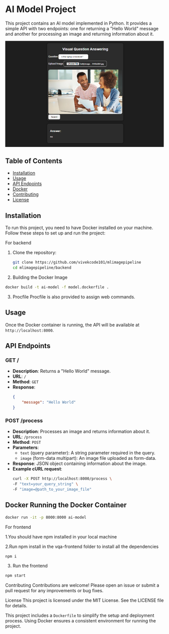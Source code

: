 # AI Model Project

This project contains an AI model implemented in Python. It provides a simple API with two endpoints: one for returning a "Hello World" message and another for processing an image and returning information about it.

![Sample](asset/image.png)



## Table of Contents

- [Installation](#installation)
- [Usage](#usage)
- [API Endpoints](#api-endpoints)
- [Docker](#docker)
- [Contributing](#contributing)
- [License](#license)

## Installation

To run this project, you need to have Docker installed on your machine. Follow these steps to set up and run the project:

For backend

1. Clone the repository:
    ```sh
    git clone https://github.com/vivekcode101/mlimagepipeline
    cd mlimagepipeline/backend
    ```
2. Building the Docker Image

```sh
docker build -t ai-model -f model.dockerfile .
```
3. Procfile
Procfile is also provided to assign web commands.

## Usage

Once the Docker container is running, the API will be available at `http://localhost:8000`.

## API Endpoints

### GET /

- **Description**: Returns a "Hello World" message.
- **URL**: `/`
- **Method**: `GET`
- **Response**:
    ```json
    {
        "message": "Hello World"
    }
    ```

### POST /process

- **Description**: Processes an image and returns information about it.
- **URL**: `/process`
- **Method**: `POST`
- **Parameters**:
    - `text` (query parameter): A string parameter required in the query.
    - `image` (form-data multipart): An image file uploaded as form-data.
- **Response**: JSON object containing information about the image.
- **Example cURL request**:
    ```sh
    curl -X POST http://localhost:8000/process \
    -F "text=your_query_string" \
    -F "image=@path_to_your_image_file"
    ```

## Docker Running the Docker Container

```sh
docker run -it -p 8000:8000 ai-model
```
For frontend

1.You should have npm installed in your local machine

2.Run npm install in the vqa-frontend folder to install all the dependencies

```sh
npm i
```
3. Run the frontend

```sh
npm start
```



Contributing
Contributions are welcome! Please open an issue or submit a pull request for any improvements or bug fixes.

License
This project is licensed under the MIT License. See the LICENSE file for details.

This project includes a `Dockerfile` to simplify the setup and deployment process. Using Docker ensures a consistent environment for running the project.


